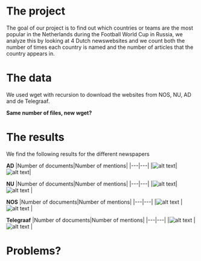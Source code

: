 # The project

The goal of our project is to find out which countries or teams are the most popular in the Netherlands during the Football World Cup in Russia, we analyze this by looking at 4 Dutch newswebsites and we count both the number of times each country is named and the number of articles that the country appears in. 

# The data

We used wget with recursion to download the websites from NOS, NU, AD and de Telegraaf.

**__Same number of files, new wget?__**

# The results
We find the following results for the different newspapers

**AD**
|Number of documents|Number of mentions|
|---|---|
|![alt text](https://github.com/TomValckx/hello-world/blob/master/DocCountAD.png "Number of documents in AD")|![alt text](https://github.com/TomValckx/hello-world/blob/master/WordCountAD.png "Number of mentions in AD")|

**NU**
|Number of documents|Number of mentions|
|---|---|
|![alt text](https://github.com/TomValckx/hello-world/blob/master/DocCountNU.png "Number of documents in NU")|![alt text](https://github.com/TomValckx/hello-world/blob/master/WordCountNU.png "Number of mentions in NU")
|

**NOS**
|Number of documents|Number of mentions|
|---|---|
|![alt text](https://github.com/TomValckx/hello-world/blob/master/DocCountNOS.png "Number of documents in NOS")
|![alt text](https://github.com/TomValckx/hello-world/blob/master/WordCountNOS.png "Number of mentions in NOS")
|

**Telegraaf**
|Number of documents|Number of mentions|
|---|---|
|![alt text](https://github.com/TomValckx/hello-world/blob/master/DocCountTG.png "Number of documents in Telegraaf")
|![alt text](https://github.com/TomValckx/hello-world/blob/master/WordCountTG.png "Number of mentions in Telegraaf")
|









# Problems?
